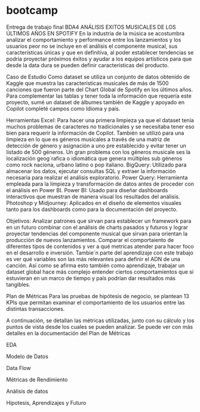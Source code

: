 # bootcamp
Entrega de trabajo final BDA4
ANÁLISIS EXITOS MUSICALES DE LOS ÚLTIMOS AÑOS EN SPOTIFY
En la industria de la música se acostumbra analizar el comportamiento y performance entre los lanzamientos y los usuarios peor no se incluye en el análisis el componente musical, sus características únicas y que en definitiva, al poder establecer tendencias se podría proyectar próximos éxitos y ayudar a los equipos artísticos para que desde la data dura se pueden definir características del producto.

Caso de Estudio
Como dataset se utiliza un conjunto de datos obtenido de Kaggle que muestra las características musicales de más de 1500 canciones que fueron parte del Chart Global de Spotify en los últimos años. Para complementar las tablas y tener toda la información que requería este proyecto, sumé un dataset de álbumes también de Kaggle y apoyado en Copilot completé campos como Idioma y país.

Herramientas
Excel: Para hacer una primera limpieza ya que el dataset tenía muchos problemas de caracteres no tradicionales y se necesitaba tener eso bien para requerir la información de Copilot. También se utilizó para una limpieza en lo que es géneros musicales a través de una matriz de detección de género y asignación a uno pre establecido y evitar tener un listado de 500 géneros. Un gran problema con los géneros musicale ses la localización geog´rafica o idiomática que genera múltiples sub géneros como rock naciona, urbano latino o pop italiano.
BigQuery: Utilizado para almacenar los datos, ejecutar consultas SQL y extraer la información necesaria para realizar el análisis exploratorio.
Power Query: Herramienta empleada para la limpieza y transformación de datos antes de proceder con el análisis en Power BI.
Power BI: Usado para diseñar dashboards interactivos que muestran de manera visual los resultados del análisis.
Photoshop y Midjourney: Aplicados en el diseño de elementos visuales tanto para los dashboards como para la documentación del proyecto.

Objetivos:
Analizar patrones que sirvan para establecer un framework para en un futuro combinar con el análisis de charts pasados y futuros y lograr proyectar tendencias del componente musical que sirvan para orientan la producción de nuevos lanzamientos. 
Comparar el comportaiento de diferentes tipos de contenidos y ver a qué metricas atender para hacer foco en el desarrollo e inversión.
Tambie´n parte del aprendizaje con este trabajo es ver qué variables son las más relevantes para definir el ADN de una canción. Así como se afirma esto también como aprendizaje, trabajar un dataset global hace más complejo entender ciertos comportamientos que si estuvieran en un marco de tiempo y país podrían dar resultados más tangibles. 

Plan de Métricas
Para las pruebas de hipótesis de negocio, se plantean 13 KPIs que permitan examinar el comportamiento de los usuarios entre las distintas transacciones.

A continuación, se detallan las métricas utilizadas, junto con su cálculo y los puntos de vista desde los cuales se pueden analizar. Se puede ver con más detalles en la documentación del Plan de Métricas



EDA

Modelo de Datos 

Data Flow

Métricas de Rendimiento

Análisis de datos

Hipotesis, Aprendizajes y Futuro
